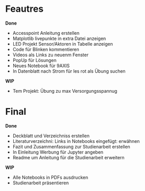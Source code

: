 # Feautres
**Done**
- Accesspoint Anleitung erstellen
- Matplotlib livepunkte in extra Datei anzeigen
- LED Projekt Sensor/Aktoren in Tabelle anzeigen
- Code für Blinken kommentieren
- Videos als Links zu neuenm Fenster
- PopUp für Lösungen
- Neues Notebook für 9AXIS
- In Datenblatt nach Strom für les rot als Übung suchen

**WIP**
- Tem Projekt: Übung zu max Versorgungsspannug



# Final
**Done**
- Deckblatt  und Verzeichniss erstellen
- Literaturverzeichni: Links in Notebooks eingefügt: erwähnen
- Fazit und Zusammenfassung zur Studienarbeit erstellen
- In Einleitung Werbung für Jupyter angeben
- Readme um Anleitung für die Studienarbeit erweitern

**WIP**
- Alle Notebooks in PDFs ausdrucken
- Studienarbeit präsentieren



